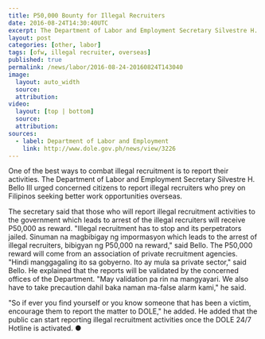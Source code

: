 ```yaml
---
title: P50,000 Bounty for Illegal Recruiters
date: 2016-08-24T14:30:40UTC
excerpt: The Department of Labor and Employment Secretary Silvestre H. Bello III urged citizens to report illegal recruiters and receive a P50,000 reward when the illegal recruiters are arrested.
layout: post
categories: [other, labor]
tags: [ofw, illegal recruiter, overseas]
published: true
permalink: /news/labor/2016-08-24-20160824T143040
image:
  layout: auto_width
  source: 
  attribution: 
video:
  layout: [top | bottom]
  source: 
  attribution: 
sources:
  - label: Department of Labor and Employment
    link: http://www.dole.gov.ph/news/view/3226
---
```


One of the best ways to combat illegal recruitment is to report their activities.
The Department of Labor and Employment Secretary Silvestre H. Bello III urged concerned citizens to report illegal recruiters who prey on Filipinos seeking better work opportunities overseas.

The secretary said that those who will report illegal recruitment activities to the government which leads to arrest of the illegal recruiters will receive P50,000 as reward.
"Illegal recruitment has to stop and its perpetrators jailed. Sinuman na magbibigay ng impormasyon which leads to the arrest of illegal recruiters, bibigyan ng P50,000 na reward," said Bello.
The P50,000 reward will come from an association of private recruitment agencies.
"Hindi manggagaling ito sa gobyerno. Ito ay mula sa private sector," said Bello.
He explained that the reports will be validated by the concerned offices of the Department.
"May validation pa rin na mangyayari. We also have to take precaution dahil baka naman ma-false alarm kami," he said.
  
"So if ever you find yourself or you know someone that has been a victim, encourage them to report the matter to DOLE," he added.
He added that the public can start reporting illegal recruitment activities once the DOLE 24/7 Hotline is activated.
&#x25cf;
